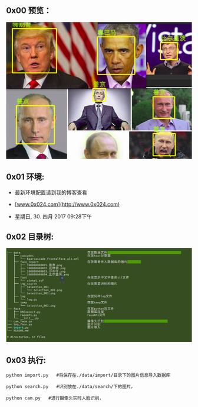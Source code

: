 ## 0x00 预览：
![image](https://github.com/0x024/FRT4FreeBuf/blob/master/data/temp/exp.png)
## 0x01 环境:


- 最新环境配置请到我的博客查看

- [www.0x024.com](http://www.0x024.com) 

- 星期日, 30. 四月 2017 09:28下午 


## 0x02 目录树:
![image](https://github.com/0x024/FRT4FreeBuf/blob/master/data/temp/tree.png)


## 0x03 执行:



```
python import.py   #将保存在./data/import/目录下的图片信息导入数据库
```
```
python search.py   #识别放在./data/search/下的图片。
```
```
python cam.py   #进行摄像头实时人脸识别，
```
